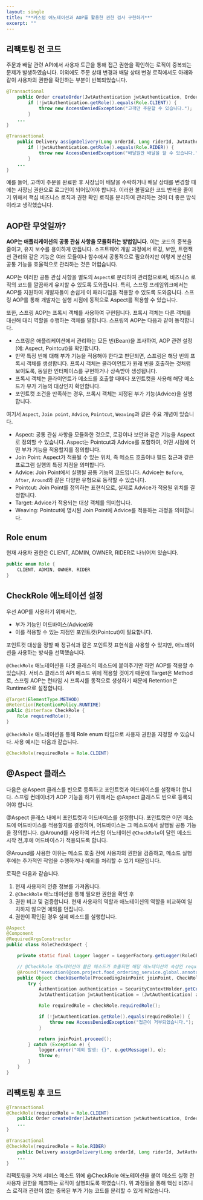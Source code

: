 ```yaml
---
layout: single
title: "**️커스텀 애노테이션과 AOP를 활용한 권한 검사 구현하기**"
excerpt: ""
---
```


## 리팩토링 전 코드

주문과 배달 관련 API에서 사용자 토큰을 통해 접근 권한을 확인하는 로직이 중복되는 문제가 발생하였습니다. 이외에도 주문 상태 변경과 배달 상태 변경 로직에서도 아래와 같이 사용자의 권한을 확인하는 부분이 반복되었습니다.

```java
@Transactional
    public Order createOrder(JwtAuthentication jwtAuthentication, OrderRequest orderRequest) {
        if (!jwtAuthentication.getRole().equals(Role.CLIENT)) {
            throw new AccessDeniedException("고객만 주문할 수 있습니다.");
        }
    ...
}
```

```java
@Transactional
    public Delivery assignDelivery(Long orderId, Long riderId, JwtAuthentication jwtAuthentication) {
        if (!jwtAuthentication.getRole().equals(Role.RIDER)) {
            throw new AccessDeniedException("배달원만 배달을 할 수 있습니다.");
        }
    ...
}
```

예를 들어, 고객이 주문을 완료한 후 사장님이 배달을 수락하거나 배달 상태를 변경할 때에는 사장님 권한으로 로그인이 되어있어야 합니다. 이러한 불필요한 코드 반복을 줄이기 위해서 핵심 비즈니스 로직과 권한 확인 로직을 분리하여 관리하는 것이 더 좋은 방식이라고 생각했습니다.

## AOP란 무엇일까?

**AOP는 애플리케이션의 공통 관심 사항을 모듈화하는 방법입니다.** 이는 코드의 중복을 줄이고, 유지 보수를 용이하게 만듭니다. 소프트웨어 개발 과정에서 로깅, 보안, 트랜잭션 관리와 같은 기능은 여러 모듈이나 함수에서 공통적으로 필요하지만 이렇게 분산된 공통 기능을 효율적으로 관리하는 것은 어렵습니다.

AOP는 이러한 공통 관심 사항을 별도의 `Aspect`로 분리하여 관리함으로써, 비즈니스 로직의 코드를 깔끔하게 유지할 수 있도록 도와줍니다. 특히, 스프링 프레임워크에서는 AOP를 지원하여 개발자들이 손쉽게 이 패러다임을 적용할 수 있도록 도와줍니다. 스프링 AOP를 통해 개발자는 실행 시점에 동적으로 Aspect를 적용할 수 있습니다.

또한, 스프링 AOP는 프록시 객체를 사용하여 구현됩니다. 프록시 객체는 다른 객체를 대신해 대리 역할을 수행하는 객체를 말합니다. 스프링의 AOP는 다음과 같이 동작합니다.


- 스프링은 애플리케이션에서 관리하는 모든 빈(Bean)을 조사하여, AOP 관련 설정(예: Aspect, Pointcut)을 확인합니다.
- 만약 특정 빈에 대해 부가 기능을 적용해야 한다고 판단되면, 스프링은 해당 빈의 프록시 객체를 생성합니다. 프록시 객체는 클라이언트가 원래 빈을 호출하는 것처럼 보이도록, 동일한 인터페이스를 구현하거나 상속받아 생성됩니다.
- 프록시 객체는 클라이언트가 메소드를 호출할 때마다 포인트컷을 사용해 해당 메소드가 부가 기능의 대상인지 확인합니다.
- 포인트컷 조건을 만족하는 경우, 프록시 객체는 지정된 부가 기능(Advice)을 실행합니다.

여기서 `Aspect`, `Join point`, `Advice`, `Pointcut`, `Weaving`과 같은 주요 개념이 있습니다.

- Aspect: 공통 관심 사항을 모듈화한 것으로, 로깅이나 보안과 같은 기능을 Aspect로 정의할 수 있습니다. Aspect는 Pointcut과 Advice를 포함하여, 어떤 시점에 어떤 부가 기능을 적용할지를 정의합니다.
- Join Point: Aspect가 적용될 수 있는 위치, 즉 메소드 호출이나 필드 접근과 같은 프로그램 실행의 특정 지점을 의미합니다.
- Advice: Join Point에서 실행될 공통 기능의 코드입니다. Advice는 `Before`, `After`, `Around`와 같은 다양한 유형으로 동작할 수 있습니다.
- Pointcut: Join Point를 정의하는 표현식으로, 실제로 Advice가 적용될 위치를 결정합니다.
- Target: Advice가 적용되는 대상 객체를 의미합니다.
- Weaving: Pointcut에 명시된 Join Point에 Advice를 적용하는 과정을 의미합니다.
  
## Role enum

현재 사용자 권한은 CLIENT, ADMIN, OWNER, RIDER로 나뉘어져 있습니다.

```java
public enum Role {
    CLIENT, ADMIN, OWNER, RIDER
}
```

## CheckRole 애노테이션 설정

우선 AOP를 사용하기 위해서는,

- 부가 기능인 어드바이스(Advice)와
- 이를 적용할 수 있는 지점인 포인트컷(Pointcut)이 필요합니다.

포인트컷 대상을 정할 때 정규식과 같은 포인트컷 표현식을 사용할 수 있지만, 애노테이션을 사용하는 방식을 선택했습니다.

`@CheckRole` 애노테이션을 타겟 클래스의 메소드에 붙여주기만 하면 AOP를 적용할 수 있습니다. 서비스 클래스의 API 메소드 위에 적용할 것이기 때문에 Target은 Method로, 스프링 AOP는 런타임 시 프록시를 동적으로 생성하기 때문에 Retention은 Runtime으로 설정합니다.

```java
@Target(ElementType.METHOD)
@Retention(RetentionPolicy.RUNTIME)
public @interface CheckRole {
    Role requiredRole();
}
```

`@CheckRole` 애노테이션을 통해 Role enum 타입으로 사용자 권한을 지정할 수 있습니다. 사용 예시는 다음과 같습니다.

```java
@CheckRole(requiredRole = Role.CLIENT)
```

## @Aspect 클래스

다음은 @Aspect 클래스를 빈으로 등록하고 포인트컷과 어드바이스를 설정해야 합니다. 스프링 컨테이너가 AOP 기능을 하기 위해서는 @Aspect 클래스도 빈으로 등록되어야 합니다.

@Aspect 클래스 내에서 포인트컷과 어드바이스를 설정합니다. 포인트컷은 어떤 메소드에 어드바이스를 적용할지를 결정하며, 어드바이스는 그 메소드에서 실행될 공통 기능을 정의합니다.
@Around를 사용하여 커스텀 어노테이션 `@CheckRole`이 달린 메소드 시작 전,후에 어드바이스가 적용되도록 합니다.

@Around를 사용한 이유는 메소드 호출 전에 사용자의 권한을 검증하고, 메소드 실행 후에는 추가적인 작업을 수행하거나 예외를 처리할 수 있기 때문입니다.

로직은 다음과 같습니다.

1. 현재 사용자의 인증 정보를 가져옵니다.
2. `@CheckRole` 애노테이션을 통해 필요한 권한을 확인 후
3. 권한 비교 및 검증합니다. 현재 사용자의 역할과 애노테이션의 역할을 비교하여 일치하지 않으면 예외를 던집니다.
4. 권한이 확인된 경우 실제 메소드를 실행합니다.

```java
@Aspect
@Component
@RequiredArgsConstructor
public class RoleCheckAspect {

    private static final Logger logger = LoggerFactory.getLogger(RoleCheckAspect.class);

    // @CheckRole 애노테이션이 붙은 메소드가 호출되면 해당 애노테이션의 속성인 requiredRole을 가져와 현재 사용자의 역할과 비교합니다.
    @Around("execution(@com.project.food_ordering_service.global.annotaion.CheckRole * *(..)) && @annotation(checkRole)")
    public Object checkUserRole(ProceedingJoinPoint joinPoint, CheckRole checkRole) throws Throwable {
        try {
            Authentication authentication = SecurityContextHolder.getContext().getAuthentication();
            JwtAuthentication jwtAuthentication = (JwtAuthentication) authentication.getPrincipal();

            Role requiredRole = checkRole.requiredRole();

            if (!jwtAuthentication.getRole().equals(requiredRole)) {
                throw new AccessDeniedException("접근이 거부되었습니다.");
            }

            return joinPoint.proceed();
        } catch (Exception e) {
            logger.error("예외 발생: {}", e.getMessage(), e);
            throw e;
        }
    }
}
```

## 리팩토링 후 코드

```java
@Transactional
@CheckRole(requiredRole = Role.CLIENT)
    public Order createOrder(JwtAuthentication jwtAuthentication, OrderRequest orderRequest) {
    ...
}
```

```java
@Transactional
@CheckRole(requiredRole = Role.RIDER)
    public Delivery assignDelivery(Long orderId, Long riderId, JwtAuthentication jwtAuthentication) {
    ...
}
```

리팩토링을 거쳐 서비스 메소드 위에 @CheckRole 애노테이션을 붙여 메소드 실행 전 사용자 권한을 체크하는 로직이 실행되도록 하였습니다. 위 과정들을 통해 핵심 비즈니스 로직과 관련이 없는 중복된 부가 기능 코드를 분리할 수 있게 되었습니다.
